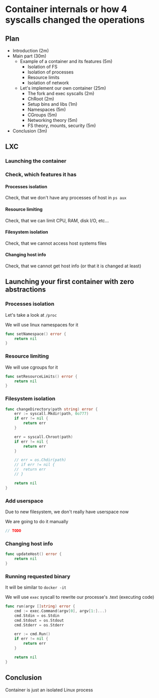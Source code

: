 # Container internals or how 4 syscalls changed the operations

## Plan

- Introduction (2m)
- Main part (30m)
    - Example of a container and its features (5m)
        - Isolation of FS
        - Isolation of processes
        - Resource limits
        - Isolation of network
    - Let's implement our own container (25m)
        - The fork and exec syscalls (2m)
        - ChRoot (2m)
        - Setup bins and libs (1m)
        - Namespaces (5m)
        - CGroups (5m)
        - Networking theory (5m)
        - FS theory, mounts, security (5m)
- Conclusion (3m)

## LXC

### Launching the container

### Check, which features it has

#### Processes isolation

Check, that we don't have any processes of host in `ps aux`

#### Resource limiting

Check, that we can limit CPU, RAM, disk I/O, etc...

#### Filesystem isolation

Check, that we cannot access host systems files

#### Changing host info

Check, that we cannot get host info (or that it is changed at least)

## Launching your first container with zero abstractions

### Processes isolation

Let's take a look at `/proc`

We will use linux namespaces for it

```go
func setNamespace() error {
	return nil
}
```

### Resource limiting

We will use cgroups for it

```go
func setResourceLimits() error {
	return nil
}
```

### Filesystem isolation

```go
func changeDirectory(path string) error {
	err := syscall.Mkdir(path, 0o777)
	if err != nil {
		return err
	}

	err = syscall.Chroot(path)
	if err != nil {
		return err
	}

	// err = os.Chdir(path)
	// if err != nil {
	// 	return err
	// }

	return nil
}
```

### Add userspace

Due to new filesystem, we don't really have userspace now

We are going to do it manually

```go
// TODO
```

### Changing host info

```go
func updateHost() error {
	return nil
}
```

### Running requested binary

It will be similar to `docker -it`

We will use `exec` syscall to rewrite our processe's .text (executing code)

```go
func run(argv []string) error {
	cmd := exec.Command(argv[0], argv[1:]...)
	cmd.Stdin = os.Stdin
	cmd.Stdout = os.Stdout
	cmd.Stderr = os.Stderr

	err := cmd.Run()
	if err != nil {
		return err
	}

	return nil
}
```

## Conclusion

Container is just an isolated Linux process
